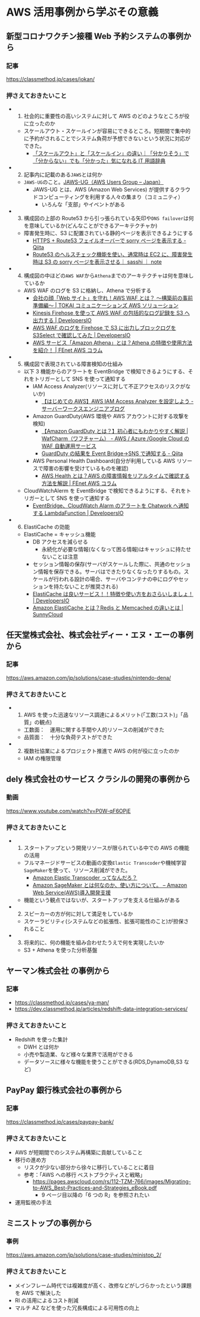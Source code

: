 # AWS 活用事例から学ぶその意義

## 新型コロナワクチン接種 Web 予約システムの事例から

### 記事

https://classmethod.jp/cases/jokan/

### 押さえておきたいこと

-   1. 社会的に重要性の高いシステムに対して AWS のどのようなところが役に立ったのか
    -   スケールアウト・スケールインが容易にできるところ。短期間で集中的に予約がされることでシステム負荷が予想できないという状況に対応ができた。
        -   [「スケールアウト」と「スケールイン」の違い｜「分かりそう」で「分からない」でも「分かった」気になれる IT 用語辞典](https://wa3.i-3-i.info/diff542system.html)
-   2. 記事内に記載のある`JAWS`とは何か
    -   `JAWS-UG`のこと。[JAWS-UG（AWS Users Group – Japan）](https://jaws-ug.jp/)
        -   JAWS-UG とは、AWS (Amazon Web Services) が提供するクラウドコンピューティングを利用する人々の集まり（コミュニティ）
            -   いろんな「支部」やイベントがある
-   3. 構成図の上部の Route53 から引っ張られている矢印や`DNS failover`は何を意味しているか(どんなことができるアーキテクチャか)
    -   障害発生時に、S3 に配置されている静的ページを表示できるようにする
        -   [HTTPS + Route53 フェイルオーバーで sorry ページを表示する - Qiita](https://qiita.com/t_okkan/items/edf531aac8cfe2ff41ab)
        -   [Route53 のヘルスチェック機能を使い、通常時は EC2 に、障害発生時は S3 の sorry ページを表示させる｜ sasshi ｜ note](https://note.com/sasshiii/n/n49e9292a1107)
-   4. 構成図の中ほどの`AWS WAF`から`Athena`までのアーキテクチャは何を意味しているか
    -   AWS WAF のログを S3 に格納し、Athena で分析する
        -   [会社の顔「Web サイト」を守れ！AWS WAF とは？ ～構築前の事前準備編～ | TOKAI コミュニケーションズ AWS ソリューション](https://www.cloudsolution.tokai-com.co.jp/white-paper/2021/0928-256.html#anc-01)
        -   [Kinesis Firehose を使って AWS WAF の包括的なログ記録を S3 へ出力する | DevelopersIO](https://dev.classmethod.jp/articles/kinesis-firehose-aws-waf-logging-s3/)
        -   [AWS WAF のログを Firehose で S3 に出力しブロックログを S3Select で確認してみた | DevelopersIO](https://dev.classmethod.jp/articles/awf-waf-comprehensive-logging/)
        -   [AWS サービス「Amazon Athena」とは？Athena の特徴や使用方法を紹介！ | FEnet AWS コラム](https://www.fenet.jp/aws/column/aws-beginner/301/)
-   5. 構成図で表現されている障害検知の仕組み
    -   以下 3 機能からのアラートを EventBridge で検知できるようにする、それをトリガーとして SNS を使って通知する
        -   IAM Access Analyzer(リソースに対して不正アクセスのリスクがないか)
            -   [【はじめての AWS】AWS IAM Access Analyzer を設定しよう - サーバーワークスエンジニアブログ](https://blog.serverworks.co.jp/tech/2020/07/01/iam_access_analyzer-2/)
        -   Amazon GuardDuty(AWS 環境や AWS アカウントに対する攻撃を検知)
            -   [【Amazon GuardDuty とは？】初心者にもわかりやすく解説 | WafCharm（ワフチャーム） - AWS / Azure /Google Cloud の WAF 自動運用サービス](https://www.wafcharm.com/blog/amazon-guardduty-for-beginners/)
            -   [GuardDuty の結果を Event Bridge→SNS で通知する - Qiita](https://qiita.com/Y-Suzaki/items/72ffb2b94fb2faed3ae1)
        -   AWS Personal Health Dashboard(自分が利用している AWS リソースで障害の影響を受けているものを確認)
            -   [AWS Health とは？AWS の障害情報をリアルタイムで確認する方法を解説 | FEnet AWS コラム](https://www.fenet.jp/aws/column/technique/1113/)
    -   CloudWatchAlerm を EventBridge で検知できるようにする、それをトリガーとして SNS を使って通知する
        -   [EventBridge、CloudWatch Alarm のアラートを Chatwork へ通知する LambdaFunction | DevelopersIO](https://dev.classmethod.jp/articles/notify-chatwork-lambda/)
-   6. ElastiCache の効能
    -   ElastiCache = キャッシュ機能
        -   DB アクセスを減らせる
            -   永続化が必要な情報(なくなって困る情報)はキャッシュに持たせないことは注意
        -   セッション情報の保存(サーバがスケールした際に、共通のセッション情報を保存できる。サーバはできたりなくなったりするもの。スケールが行われる設計の場合、サーバやコンテナの中にログやセッションを持たないことが推奨される)
        -   [ElastiCache は良いサービス！！特徴や使い方をおさらいしましょ！ | DevelopersIO](https://dev.classmethod.jp/articles/elasticache-is-very-good-lets-review/)
        -   [Amazon ElastiCache とは？Redis と Memcached の違いとは | SunnyCloud](https://www.sunnycloud.jp/column/20210428-01/)

## 任天堂株式会社、株式会社ディー・エヌ・エーの事例から

### 記事

https://aws.amazon.com/jp/solutions/case-studies/nintendo-dena/

### 押さえておきたいこと

-   1. AWS を使った迅速なリソース調達によるメリット(「工数(コスト)」「品質」の観点)
    -   工数面：　運用に関する手間や人的リソースの削減ができた
    -   品質面：　十分な負荷テストができた
-   2. 複数社協業によるプロジェクト推進で AWS の何が役に立ったのか
    -   IAM の権限管理

## dely 株式会社のサービス クラシルの開発の事例から

### 動画

https://www.youtube.com/watch?v=P0W-qF6OPjE

### 押さえておきたいこと

-   1. スタートアップという開発リソースが限られている中での AWS の機能の活用
    -   フルマネージドサービスの動画の変換`Elastic Transcoder`や機械学習`SageMaker`を使って、リソース削減ができた。
        -   [Amazon Elastic Transcoder ってなんだろ？](https://zenn.dev/mn87/articles/34e69232b80256)
        -   [Amazon SageMaker とは何なのか、使い方について。 – Amazon Web Service(AWS)導入開発支援](https://www.acrovision.jp/service/aws/?p=1237)
    -   機能という観点ではないが、スタートアップを支える仕組みがある
-   2. スピーカーの方が何に対して満足をしているか
    -   スケーラビリティ(システムなどの拡張性、拡張可能性のこと)が担保されること
-   3. 将来的に、何の機能を組み合わせたうえで何を実現したいか
    -   S3 + Athena を使った分析基盤

## ヤーマン株式会社 の事例から

### 記事

-   https://classmethod.jp/cases/ya-man/
-   https://dev.classmethod.jp/articles/redshift-data-integration-services/

### 押さえておきたいこと

-   Redshift を使った集計
    -   DWH とは何か
    -   小売や製造業、など様々な業界で活用ができる
    -   データソースに様々な機能を使うことができる(RDS,DynamoDB,S3 など)

## PayPay 銀行株式会社の事例から

### 記事

https://classmethod.jp/cases/paypay-bank/

### 押さえておきたいこと

-   AWS が短期間でのシステム再構築に貢献していること
-   移行の進め方
    -   リスクが少ない部分から徐々に移行していることに着目
    -   参考：「AWS への移行 ベストプラクティスと戦略」
        -   https://pages.awscloud.com/rs/112-TZM-766/images/Migrating-to-AWS_Best-Practices-and-Strategies_eBook.pdf
            -   9 ページ目以降の「6 つの R」を参照されたい
-   運用監視の手法

## ミニストップの事例から

### 事例

https://aws.amazon.com/jp/solutions/case-studies/ministop_2/

### 押さえておきたいこと

-   メインフレーム時代では複雑度が高く、改修などがしづらかったという課題を AWS で解決した
-   RI の活用によるコスト削減
-   マルチ AZ などを使った冗長構成による可用性の向上
